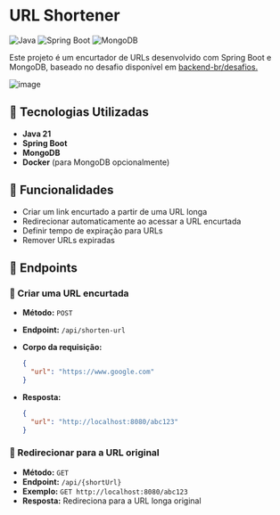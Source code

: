 # URL Shortener


![Java](https://img.shields.io/badge/Java-21-blue?style=for-the-badge&logo=java)
![Spring Boot](https://img.shields.io/badge/Spring%20Boot-3-green?style=for-the-badge&logo=springboot)
![MongoDB](https://img.shields.io/badge/MongoDB-Database-brightgreen?style=for-the-badge&logo=mongodb)

Este projeto é um encurtador de URLs desenvolvido com Spring Boot e MongoDB, baseado no desafio disponível em [backend-br/desafios. ](https://github.com/backend-br/desafios/blob/master/url-shortener/PROBLEM.md)

![image](https://github.com/user-attachments/assets/1c12f568-3858-4fc5-a696-92b37e7e0a45)



## 🚀 Tecnologias Utilizadas

- **Java 21**
- **Spring Boot**
- **MongoDB**
- **Docker** (para MongoDB opcionalmente)

## 📌 Funcionalidades

- Criar um link encurtado a partir de uma URL longa
- Redirecionar automaticamente ao acessar a URL encurtada
- Definir tempo de expiração para URLs
- Remover URLs expiradas

## 🔗 Endpoints

### 📌 Criar uma URL encurtada

- **Método:** `POST`
- **Endpoint:** `/api/shorten-url`
- **Corpo da requisição:**

  ```json
  {
    "url": "https://www.google.com"
  }
  ```

- **Resposta:**

  ```json
  {
    "url": "http://localhost:8080/abc123"
  }
  ```

### 🔄 Redirecionar para a URL original

- **Método:** `GET`
- **Endpoint:** `/api/{shortUrl}`
- **Exemplo:** `GET http://localhost:8080/abc123`
- **Resposta:** Redireciona para a URL longa original







